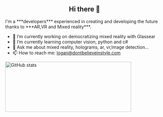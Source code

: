 <h2 align="center">Hi there 👋</h2>
<!--
**LoganLxb/LoganLxb** is a ✨ _special_ ✨ repository because its `README.md` (this file) appears on your GitHub profile.
-->
I'm a ***developers*** experienced in creating and developing the future thanks to ***AR,VR and Mixed reality***.

- 🔭 I’m currently working on democratizing mixed reality with Glassear
- 🌱 I’m currently learning computer vision, python and c#
- 💬 Ask me about mixed reality, holograms, ar, vr,Image detection...
- 📫 How to reach me: logan@dontbelieveinstyle.com 

<img 
    src="https://github-readme-stats.vercel.app/api?username=LoganLxb&show_icons=true"
    alt="GitHub stats"
    width="400px"
    height="160px" />

